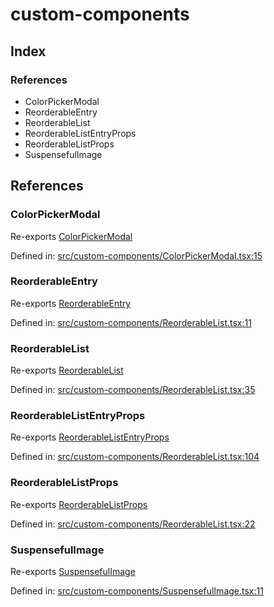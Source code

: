 # custom-components

## Index

### References

- ColorPickerModal
- ReorderableEntry
- ReorderableList
- ReorderableListEntryProps
- ReorderableListProps
- SuspensefulImage

## References

### ColorPickerModal

Re-exports [ColorPickerModal](ColorPickerModal#colorpickermodal)

Defined in:  [src/custom-components/ColorPickerModal.tsx:15](https://github.com/SteamDeckHomebrew/decky-frontend-lib/blob/-/src/custom-components/ColorPickerModal.tsx#L15)

### ReorderableEntry

Re-exports [ReorderableEntry](ReorderableList#reorderableentry)

Defined in:  [src/custom-components/ReorderableList.tsx:11](https://github.com/SteamDeckHomebrew/decky-frontend-lib/blob/-/src/custom-components/ReorderableList.tsx#L11)

### ReorderableList

Re-exports [ReorderableList](ReorderableList#reorderablelist)

Defined in:  [src/custom-components/ReorderableList.tsx:35](https://github.com/SteamDeckHomebrew/decky-frontend-lib/blob/-/src/custom-components/ReorderableList.tsx#L35)

### ReorderableListEntryProps

Re-exports [ReorderableListEntryProps](ReorderableList#reorderablelistentryprops)

Defined in:  [src/custom-components/ReorderableList.tsx:104](https://github.com/SteamDeckHomebrew/decky-frontend-lib/blob/-/src/custom-components/ReorderableList.tsx#L104)

### ReorderableListProps

Re-exports [ReorderableListProps](ReorderableList#reorderablelistprops)

Defined in:  [src/custom-components/ReorderableList.tsx:22](https://github.com/SteamDeckHomebrew/decky-frontend-lib/blob/-/src/custom-components/ReorderableList.tsx#L22)

### SuspensefulImage

Re-exports [SuspensefulImage](SuspensefulImage#suspensefulimage)

Defined in:  [src/custom-components/SuspensefulImage.tsx:11](https://github.com/SteamDeckHomebrew/decky-frontend-lib/blob/-/src/custom-components/SuspensefulImage.tsx#L11)
